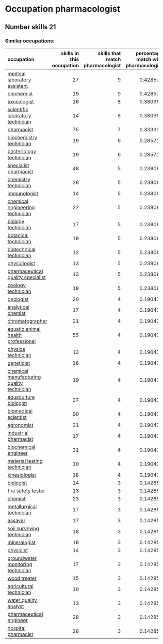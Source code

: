 # Occupation pharmacologist
## Number skills 21
### Similar occupations:
| occupation                                                                                |   skills in this occupation |   skills that match pharmacologist |   percentage match with pharmacologist |   skills not in pharmacologist |
|:------------------------------------------------------------------------------------------|----------------------------:|-----------------------------------:|---------------------------------------:|-------------------------------:|
| [medical laboratory assistant](medical_laboratory_assistant.md)                           |                          27 |                                  9 |                               0.428571 |                             18 |
| [biochemist](biochemist.md)                                                               |                          19 |                                  9 |                               0.428571 |                             10 |
| [toxicologist](toxicologist.md)                                                           |                          16 |                                  8 |                               0.380952 |                              8 |
| [scientific laboratory technician](scientific_laboratory_technician.md)                   |                          14 |                                  8 |                               0.380952 |                              6 |
| [pharmacist](pharmacist.md)                                                               |                          75 |                                  7 |                               0.333333 |                             68 |
| [biochemistry technician](biochemistry_technician.md)                                     |                          19 |                                  6 |                               0.285714 |                             13 |
| [bacteriology technician](bacteriology_technician.md)                                     |                          19 |                                  6 |                               0.285714 |                             13 |
| [specialist pharmacist](specialist_pharmacist.md)                                         |                          48 |                                  5 |                               0.238095 |                             43 |
| [chemistry technician](chemistry_technician.md)                                           |                          26 |                                  5 |                               0.238095 |                             21 |
| [immunologist](immunologist.md)                                                           |                          14 |                                  5 |                               0.238095 |                              9 |
| [chemical engineering technician](chemical_engineering_technician.md)                     |                          22 |                                  5 |                               0.238095 |                             17 |
| [biology technician](biology_technician.md)                                               |                          17 |                                  5 |                               0.238095 |                             12 |
| [botanical technician](botanical_technician.md)                                           |                          19 |                                  5 |                               0.238095 |                             14 |
| [biotechnical technician](biotechnical_technician.md)                                     |                          12 |                                  5 |                               0.238095 |                              7 |
| [physiologist](physiologist.md)                                                           |                          13 |                                  5 |                               0.238095 |                              8 |
| [pharmaceutical quality specialist](pharmaceutical_quality_specialist.md)                 |                          13 |                                  5 |                               0.238095 |                              8 |
| [zoology technician](zoology_technician.md)                                               |                          19 |                                  5 |                               0.238095 |                             14 |
| [geologist](geologist.md)                                                                 |                          20 |                                  4 |                               0.190476 |                             16 |
| [analytical chemist](analytical_chemist.md)                                               |                          17 |                                  4 |                               0.190476 |                             13 |
| [chromatographer](chromatographer.md)                                                     |                          31 |                                  4 |                               0.190476 |                             27 |
| [aquatic animal health professional](aquatic_animal_health_professional.md)               |                          55 |                                  4 |                               0.190476 |                             51 |
| [physics technician](physics_technician.md)                                               |                          13 |                                  4 |                               0.190476 |                              9 |
| [geneticist](geneticist.md)                                                               |                          16 |                                  4 |                               0.190476 |                             12 |
| [chemical manufacturing quality technician](chemical_manufacturing_quality_technician.md) |                          19 |                                  4 |                               0.190476 |                             15 |
| [aquaculture biologist](aquaculture_biologist.md)                                         |                          37 |                                  4 |                               0.190476 |                             33 |
| [biomedical scientist](biomedical_scientist.md)                                           |                          90 |                                  4 |                               0.190476 |                             86 |
| [agronomist](agronomist.md)                                                               |                          31 |                                  4 |                               0.190476 |                             27 |
| [industrial pharmacist](industrial_pharmacist.md)                                         |                          17 |                                  4 |                               0.190476 |                             13 |
| [biochemical engineer](biochemical_engineer.md)                                           |                          31 |                                  4 |                               0.190476 |                             27 |
| [material testing technician](material_testing_technician.md)                             |                          10 |                                  4 |                               0.190476 |                              6 |
| [kinesiologist](kinesiologist.md)                                                         |                          18 |                                  4 |                               0.190476 |                             14 |
| [biologist](biologist.md)                                                                 |                          14 |                                  3 |                               0.142857 |                             11 |
| [fire safety tester](fire_safety_tester.md)                                               |                          13 |                                  3 |                               0.142857 |                             10 |
| [chemist](chemist.md)                                                                     |                          23 |                                  3 |                               0.142857 |                             20 |
| [metallurgical technician](metallurgical_technician.md)                                   |                          17 |                                  3 |                               0.142857 |                             14 |
| [assayer](assayer.md)                                                                     |                          17 |                                  3 |                               0.142857 |                             14 |
| [soil surveying technician](soil_surveying_technician.md)                                 |                          18 |                                  3 |                               0.142857 |                             15 |
| [mineralogist](mineralogist.md)                                                           |                          18 |                                  3 |                               0.142857 |                             15 |
| [physicist](physicist.md)                                                                 |                          14 |                                  3 |                               0.142857 |                             11 |
| [groundwater monitoring technician](groundwater_monitoring_technician.md)                 |                          17 |                                  3 |                               0.142857 |                             14 |
| [wood treater](wood_treater.md)                                                           |                          15 |                                  3 |                               0.142857 |                             12 |
| [agricultural technician](agricultural_technician.md)                                     |                          10 |                                  3 |                               0.142857 |                              7 |
| [water quality analyst](water_quality_analyst.md)                                         |                          13 |                                  3 |                               0.142857 |                             10 |
| [pharmaceutical engineer](pharmaceutical_engineer.md)                                     |                          28 |                                  3 |                               0.142857 |                             25 |
| [hospital pharmacist](hospital_pharmacist.md)                                             |                          28 |                                  3 |                               0.142857 |                             25 |
